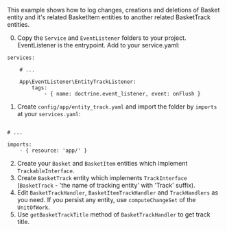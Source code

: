 This example shows how to log changes, creations and deletions of Basket entity and it's related BasketItem entities to another related BasketTrack entities.

0. Copy the `Service` and `EventListener` folders to your project. EventListener is the entrypoint. Add to your service.yaml:
```
services:

    # ...
    
    App\EventListener\EntityTrackListener:
        tags:
            - { name: doctrine.event_listener, event: onFlush }
```
1. Create `config/app/entity_track.yaml` and import the folder by `imports` at your `services.yaml`:
```

# ...

imports:
    - { resource: 'app/' }
```
2. Create your `Basket` and `BasketItem` entities which implement `TrackableInterface`.
3. Create `BasketTrack` entity which implements `TrackInterface` (`BasketTrack` - 'the name of tracking entity' with 'Track' suffix). 
4. Edit `BasketTrackHandler`, `BasketItemTrackHandler` and `TrackHandlers` as you need. If you persist any entity, use `computeChangeSet` of the `UnitOfWork`.
5. Use `getBasketTrackTitle` method of `BasketTrackHandler` to get track title.

